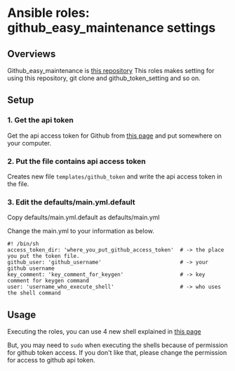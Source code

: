 # Ansible roles: github_easy_maintenance settings

## Overviews

Github_easy_maintenance is [this repository](https://github.com/gano2018/bash_github_easy_maintenance)
This roles makes setting for using this repository, git clone and github_token_setting and so on.

## Setup

### 1. Get the api token

Get the api access token for Github from [this page](https://github.com/settings/tokens) and put somewhere on your computer.

### 2. Put the file contains api access token

Creates new file `templates/github_token` and write the api access token in the file.

### 3. Edit the defaults/main.yml.default

Copy defaults/main.yml.default as defaults/main.yml

Change the main.yml to your information as below.

  ```
  #! /bin/sh
  access_token_dir: 'where_you_put_github_access_token'  # -> the place you put the token file.
  github_user: 'github_username'                         # -> your github username
  key_comment: 'key_comment_for_keygen'                  # -> key comment for keygen command
  user: 'username_who_execute_shell'                     # -> who uses the shell command
  ```

## Usage

Executing the roles, you can use 4 new shell explained in [this page](https://github.com/gano2018/bash_github_easy_maintenance)

But, you may need to `sudo` when executing the shells because of permission for github token access. If you don't like that, please change the permission for access to github api token.
